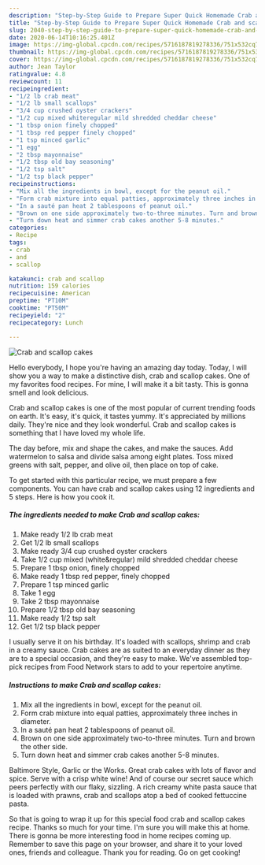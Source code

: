 ```yaml
---
description: "Step-by-Step Guide to Prepare Super Quick Homemade Crab and scallop cakes"
title: "Step-by-Step Guide to Prepare Super Quick Homemade Crab and scallop cakes"
slug: 2040-step-by-step-guide-to-prepare-super-quick-homemade-crab-and-scallop-cakes
date: 2020-06-14T10:16:25.401Z
image: https://img-global.cpcdn.com/recipes/5716187819278336/751x532cq70/crab-and-scallop-cakes-recipe-main-photo.jpg
thumbnail: https://img-global.cpcdn.com/recipes/5716187819278336/751x532cq70/crab-and-scallop-cakes-recipe-main-photo.jpg
cover: https://img-global.cpcdn.com/recipes/5716187819278336/751x532cq70/crab-and-scallop-cakes-recipe-main-photo.jpg
author: Jean Taylor
ratingvalue: 4.8
reviewcount: 11
recipeingredient:
- "1/2 lb crab meat"
- "1/2 lb small scallops"
- "3/4 cup crushed oyster crackers"
- "1/2 cup mixed whiteregular mild shredded cheddar cheese"
- "1 tbsp onion finely chopped"
- "1 tbsp red pepper finely chopped"
- "1 tsp minced garlic"
- "1 egg"
- "2 tbsp mayonnaise"
- "1/2 tbsp old bay seasoning"
- "1/2 tsp salt"
- "1/2 tsp black pepper"
recipeinstructions:
- "Mix all the ingredients in bowl, except for the peanut oil."
- "Form crab mixture into equal patties, approximately three inches in diameter."
- "In a sauté pan heat 2 tablespoons of peanut oil."
- "Brown on one side approximately two-to-three minutes. Turn and brown the other side."
- "Turn down heat and simmer crab cakes another 5-8 minutes."
categories:
- Recipe
tags:
- crab
- and
- scallop

katakunci: crab and scallop 
nutrition: 159 calories
recipecuisine: American
preptime: "PT10M"
cooktime: "PT50M"
recipeyield: "2"
recipecategory: Lunch

---
```



![Crab and scallop cakes](https://img-global.cpcdn.com/recipes/5716187819278336/751x532cq70/crab-and-scallop-cakes-recipe-main-photo.jpg)

Hello everybody, I hope you're having an amazing day today. Today, I will show you a way to make a distinctive dish, crab and scallop cakes. One of my favorites food recipes. For mine, I will make it a bit tasty. This is gonna smell and look delicious.

Crab and scallop cakes is one of the most popular of current trending foods on earth. It's easy, it's quick, it tastes yummy. It's appreciated by millions daily. They're nice and they look wonderful. Crab and scallop cakes is something that I have loved my whole life.

The day before, mix and shape the cakes, and make the sauces. Add watermelon to salsa and divide salsa among eight plates. Toss mixed greens with salt, pepper, and olive oil, then place on top of cake.


To get started with this particular recipe, we must prepare a few components. You can have crab and scallop cakes using 12 ingredients and 5 steps. Here is how you cook it.

<!--inarticleads1-->

##### The ingredients needed to make Crab and scallop cakes:

1. Make ready 1/2 lb crab meat
1. Get 1/2 lb small scallops
1. Make ready 3/4 cup crushed oyster crackers
1. Take 1/2 cup mixed (white&amp;regular) mild shredded cheddar cheese
1. Prepare 1 tbsp onion, finely chopped
1. Make ready 1 tbsp red pepper, finely chopped
1. Prepare 1 tsp minced garlic
1. Take 1 egg
1. Take 2 tbsp mayonnaise
1. Prepare 1/2 tbsp old bay seasoning
1. Make ready 1/2 tsp salt
1. Get 1/2 tsp black pepper


I usually serve it on his birthday. It&#39;s loaded with scallops, shrimp and crab in a creamy sauce. Crab cakes are as suited to an everyday dinner as they are to a special occasion, and they&#39;re easy to make. We&#39;ve assembled top-pick recipes from Food Network stars to add to your repertoire anytime. 

<!--inarticleads2-->

##### Instructions to make Crab and scallop cakes:

1. Mix all the ingredients in bowl, except for the peanut oil.
1. Form crab mixture into equal patties, approximately three inches in diameter.
1. In a sauté pan heat 2 tablespoons of peanut oil.
1. Brown on one side approximately two-to-three minutes. Turn and brown the other side.
1. Turn down heat and simmer crab cakes another 5-8 minutes.


Baltimore Style, Garlic or the Works. Great crab cakes with lots of flavor and spice. Serve with a crisp white wine! And of course our secret sauce which peers perfectly with our flaky, sizzling. A rich creamy white pasta sauce that is loaded with prawns, crab and scallops atop a bed of cooked fettuccine pasta. 

So that is going to wrap it up for this special food crab and scallop cakes recipe. Thanks so much for your time. I'm sure you will make this at home. There is gonna be more interesting food in home recipes coming up. Remember to save this page on your browser, and share it to your loved ones, friends and colleague. Thank you for reading. Go on get cooking!

